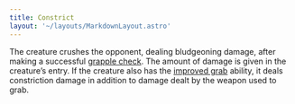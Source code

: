 ```yaml
---
title: Constrict
layout: '~/layouts/MarkdownLayout.astro'
---
```

The creature crushes the opponent, dealing bludgeoning damage, after making a
successful [grapple check](/modern.d20.srd/combat/grapple). The amount of
damage is given in the creature’s entry. If the creature also has the
[improved grab](/modern.d20.srd/special.abilities/improved.grab) ability, it
deals constriction damage in addition to damage dealt by the weapon used to
grab.

